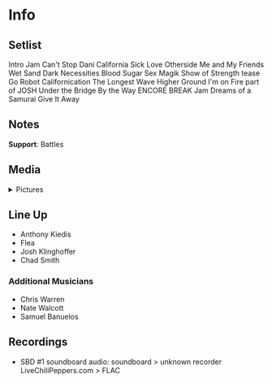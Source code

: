 # Info

## Setlist

Intro Jam
Can't Stop
Dani California
Sick Love
Otherside
Me and My Friends
Wet Sand
Dark Necessities
Blood Sugar Sex Magik
Show of Strength tease
Go Robot
Californication
The Longest Wave
Higher Ground
I'm on Fire part of JOSH
Under the Bridge
By the Way
ENCORE BREAK
Jam
Dreams of a Samurai
Give It Away

## Notes

**Support**: Battles

## Media 

<details>
  <summary>Pictures</summary>
  <!--<img alt="Setlist" title="Setlist" src="_.jpg" height="200" />
  <img alt="Clipping" title="Clipping" src="_.jpg" height="200" />
  <img alt="Flyer" title="Flyer" src="_.jpg" height="200" />-->
</details>

## Line Up

* Anthony Kiedis
* Flea
* Josh Klinghoffer
* Chad Smith

### Additional Musicians

* Chris Warren  
* Nate Walcott  
* Samuel Banuelos

## Recordings

* SBD #1 soundboard audio: soundboard > unknown recorder LiveChiliPeppers.com > FLAC
